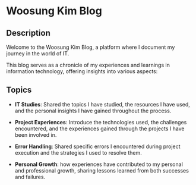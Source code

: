 # Woosung Kim Blog

## Description

Welcome to the Woosung Kim Blog, a platform where I document my journey in the world of IT. 

This blog serves as a chronicle of my experiences and learnings in information technology, offering insights into various aspects:

## Topics

- **IT Studies**: Shared the topics I have studied, the resources I have used, and the personal insights I have gained throughout the process.
  
- **Project Experiences**: Introduce the technologies used, the challenges encountered, and the experiences gained through the projects I have been involved in.

- **Error Handling**: Shared specific errors I encountered during project execution and the strategies I used to resolve them.

- **Personal Growth**: how experiences have contributed to my personal and professional growth, sharing lessons learned from both successes and failures.

